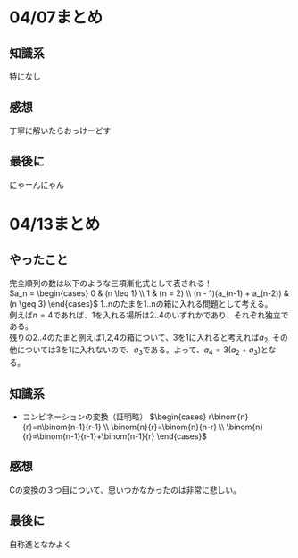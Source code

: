 # 04/07まとめ
## 知識系
特になし
## 感想
丁寧に解いたらおっけーどす
## 最後に
にゃーんにゃん
# 04/13まとめ
## やったこと
完全順列の数は以下のような三項漸化式として表される！  
$`a_n = 
\begin{cases}
0 & (n \leq 1) \\
1 & (n = 2) \\
(n - 1)(a_(n-1) + a_(n-2)) & (n \geq 3)
\end{cases}`$
1..nのたまを1..nの箱に入れる問題として考える。  
例えば$n=4$であれば、1を入れる場所は2..4のいずれかであり、それぞれ独立である。  
残りの2..4のたまと例えば1,2,4の箱について、3を1に入れると考えれば$a_2$, その他については3を1に入れないので、$a_3$である。よって、$a_4=3(a_2+a_3)$となる。
## 知識系
* コンビネーションの変換（証明略）
$`\begin{cases}
r\binom{n}{r}=n\binom{n-1}{r-1} \\
\binom{n}{r}=\binom{n}{n-r} \\
\binom{n}{r}=\binom{n-1}{r-1}+\binom{n-1}{r}
\end{cases}`$
## 感想
Cの変換の３つ目について、思いつかなかったのは非常に悲しい。
## 最後に
自称進となかよく
